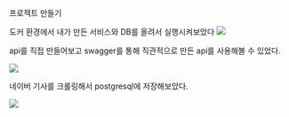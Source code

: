 프로젝트 만들기

도커 환경에서 내가 만든 서비스와 DB를 올려서 실행시켜보았다
![](https://caosisa.github.io/lib/media/2.png)

api를 직접 만들어보고 swagger를 통해 직관적으로 만든 api를 사용해볼 수 있었다.

![](https://caosisa.github.io/lib/media/3.png)

네이버 기사를 크롤링해서 postgresql에 저장해보았다.

![](https://caosisa.github.io/lib/media/4.png)

